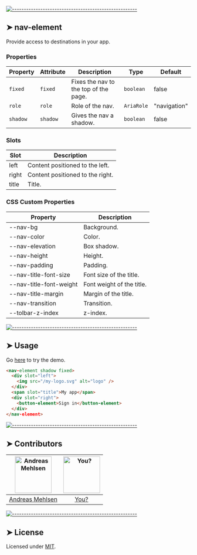 
[![-----------------------------------------------------](https://raw.githubusercontent.com/andreasbm/readme/master/assets/lines/colored.png)](#nav-element)

## ➤ nav-element

Provide access to destinations in your app.
### Properties

| Property | Attribute | Description                           | Type       | Default      |
|----------|-----------|---------------------------------------|------------|--------------|
| `fixed`  | `fixed`   | Fixes the nav to the top of the page. | `boolean`  | false        |
| `role`   | `role`    | Role of the nav.                      | `AriaRole` | "navigation" |
| `shadow` | `shadow`  | Gives the nav a shadow.               | `boolean`  | false        |

### Slots

| Slot  | Description                      |
|-------|----------------------------------|
| left  | Content positioned to the left.  |
| right | Content positioned to the right. |
| title | Title.                           |

### CSS Custom Properties

| Property                | Description               |
|-------------------------|---------------------------|
| --nav-bg                | Background.               |
| --nav-color             | Color.                    |
| --nav-elevation         | Box shadow.               |
| --nav-height            | Height.                   |
| --nav-padding           | Padding.                  |
| --nav-title-font-size   | Font size of the title.   |
| --nav-title-font-weight | Font weight of the title. |
| --nav-title-margin      | Margin of the title.      |
| --nav-transition        | Transition.               |
| --tolbar-z-index        | z-index.                  |



[![-----------------------------------------------------](https://raw.githubusercontent.com/andreasbm/readme/master/assets/lines/colored.png)](#usage)

## ➤ Usage

Go [here](https://weightless.dev/elements/nav) to try the demo.

```html
<nav-element shadow fixed>
  <div slot="left">
    <img src="/my-logo.svg" alt="logo" />
  </div>
  <span slot="title">My app</span>
  <div slot="right">
    <button-element>Sign in</button-element>
  </div>
</nav-element>
```


[![-----------------------------------------------------](https://raw.githubusercontent.com/andreasbm/readme/master/assets/lines/colored.png)](#contributors)

## ➤ Contributors
	
|[<img alt="Andreas Mehlsen" src="https://avatars1.githubusercontent.com/u/6267397?s=460&v=4" width="100">](https://twitter.com/andreasmehlsen) | [<img alt="You?" src="https://joeschmoe.io/api/v1/random" width="100">](https://github.com/andreasbm/weightless/blob/master/CONTRIBUTING.md)|
|:---: | :---:|
|[Andreas Mehlsen](https://twitter.com/andreasmehlsen) | [You?](https://github.com/andreasbm/weightless/blob/master/CONTRIBUTING.md)|

[![-----------------------------------------------------](https://raw.githubusercontent.com/andreasbm/readme/master/assets/lines/colored.png)](#license)

## ➤ License
	
Licensed under [MIT](https://opensource.org/licenses/MIT).